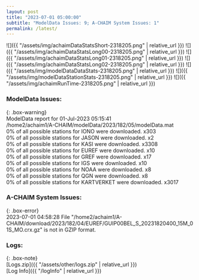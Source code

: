 ```yaml
---
layout: post
title: "2023-07-01 05:00:00"
subtitle: "ModelData Issues: 9; A-CHAIM System Issues: 1"
permalink: /latest/
---
```


![]({{ "/assets/img/achaimDataStatsShort-2318205.png" | relative_url }})
![]({{ "/assets/img/achaimDataStatsLong00-2318205.png" | relative_url }})
![]({{ "/assets/img/achaimDataStatsLong01-2318205.png" | relative_url }})
![]({{ "/assets/img/achaimDataStatsLong02-2318205.png" | relative_url }})
![]({{ "/assets/img/modelDataDataStats-2318205.png" | relative_url }})
![]({{ "/assets/img/modelDataStationStats-2318205.png" | relative_url }})
![]({{ "/assets/img/achaimRunTime-2318205.png" | relative_url }})


### ModelData Issues:  
  
{: .box-warning}  
 ModelData report for 01-Jul-2023 05:15:41   
 /home2/achaim1/A-CHAIM/modelData/2023/182/05/modelData.mat   
 0% of all possible stations for IONO were downloaded. x303   
 0% of all possible stations for JASON were downloaded. x2   
 0% of all possible stations for KASI were downloaded. x3308   
 0% of all possible stations for EUREF were downloaded. x10   
 0% of all possible stations for GREF were downloaded. x17   
 0% of all possible stations for IGS were downloaded. x10   
 0% of all possible stations for NOAA were downloaded. x8   
 0% of all possible stations for QGN were downloaded. x8   
 0% of all possible stations for KARTVERKET were downloaded. x3017   
  
### A-CHAIM System Issues:  
  
{: .box-error}  
2023-07-01 04:58:28 File "/home2/achaim1/A-CHAIM/download/2023/182/04/EUREF/GUIP00BEL_S_20231820400_15M_01S_MO.crx.gz" is not in GZIP format.  

### Logs:  
  
{: .box-note}  
[Logs.zip]({{ "/assets/other/logs.zip" | relative_url }})  
[Log Info]({{ "/logInfo" | relative_url }})  
